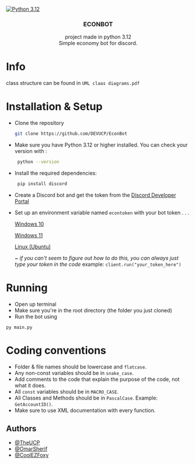 [![Python 3.12](https://img.shields.io/badge/python-3.12-blue.svg)](https://www.python.org/downloads/release/python-312/)

<div align="center">

  <h3 align="center">ECONBOT</h3>
  
  <p align="center">
    project made in python 3.12
    <br>
    Simple economy bot for discord.
  </p>
</div>

# Info

class structure can be found in `UML claas diagrams.pdf`

# Installation & Setup

- Clone the repository

   ```bash
   git clone https://github.com/DEVUCP/EconBot
   ```

- Make sure you have Python 3.12 or higher installed.
  You can check your version with :
  ```bash
   python --version
   ```

- Install the required dependencies:
  ```bash
   pip install discord
   ```
   
- Create a Discord bot and get the token from the [Discord Developer Portal](https://discord.com/developers/applications)

- Set up an environment variable named `econtoken` with your bot token . . .

   [Windows 10](https://www.youtube.com/watch?v=z84UIZy_qgE)

   [Windows 11](https://www.youtube.com/watch?v=ow2jROvxyH4&t=2s)

   [Linux (Ubuntu)](https://www.youtube.com/watch?v=Y6_7xaxkPik)

  ~ *if you can't seem to figure out how to do this, you can always just type your token in the code*
example: `client.run("your_token_here")`


# Running

- Open up terminal
- Make sure you're in the root directory (the folder you just cloned)
- Run the bot using
```base
py main.py
```


# Coding conventions
- Folder & file names should be lowercase and `flatcase`.
- Any non-const variables should be in `snake_case`.
- Add comments to the code that explain the purpose of the code, not what it does.
- All `const` variables should be in `MACRO_CASE`.
- All Classes and Methods should be in `PascalCase`. Example: `GetAccountID()`.
- Make sure to use XML documentation with every function.

## Authors

- [@TheUCP](https://github.com/OH221105)
- [@OmarSherif](https://github.com/OmarSherif06)
- [@CoolEZFoxy](https://github.com/CoolEZFoxy)
